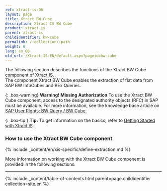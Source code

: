 ```yaml
---
ref: xtract-is-06
layout: page
title: Xtract BW Cube
description: Xtract IS BW Cube
product: xtract-is
parent: xtract-is
childidentifier: bw-cube
permalink: /:collection/:path
weight: 6
lang: en_GB
old_url: /Xtract-IS-EN/default.aspx?pageid=bw-cube
---
```


The following section describes the functions of the Xtract BW Cube component of Xtract IS.<br>
The component Xtract BW Cube enables the extraction of flat data from SAP BW InfoCubes and BEx Queries.

{: .box-warning}
**Warning!** **Missing Authorization**
To use the Xtract BW Cube component, access to the designated authority objects (RFC) in SAP must be available.
For more information, see the knowledge base article on [SAP User Rights: BW Query / BW Cube](https://kb.theobald-software.com/sap/authority-objects-sap-user-rights#bw-query--bw-cube).

{: .box-tip }
**Tip:** To get information on the basics, refer to [Getting Started with Xtract IS](./getting-started). <br>

### How to use the Xtract BW Cube component
{% include _content/en/xis-specific/define-extraction.md %}

More information on working with the Xtract BW Cube component is provided in the following sections.

---

{% include _content/table-of-contents.html parent=page.childidentifier collection=site.en %}